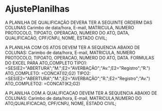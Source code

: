 # AjustePlanilhas

A PLANILHA DE QUALIFICAÇÃO DEVERA TER A SEGUINTE ORDERM DAS COLUNAS
Carimbo de data/hora,  E-mail, MATRICULA, NUMERO PROTOCOLO, TIPOATO, OPERACAO, NUMERO DO ATO, DATA, QUALIFICACAO, CPF/CNPJ, NOME, ESTADO CIVIL;

A PLANILHA COM OS ATOS DEVEM TER A SEQUENCIA ABAIXO DE COLUNAS:
Carimbo de data/hora,  E-mail, MATRICULA, NUMERO PROTOCOLO, TIPOATO, OPERACAO, NUMERO DO ATO, DATA.
FORMULAS DO EXCEL PARA ATO_COMPLETO
TIPO1: =SES(E2="ABERTURA";"M.";E2="AVERBAÇÃO";"Av.";E2="Registro";"R.")
ATO_COMPLETO: =CONCAT(I2;G2)
TIPO2: =SES(E2="ABERTURA";"M.";E2="AVERBAÇÃO";"R.";E2="Registro";"Av.")
ATO_COMPLETO2: =CONCAT(K2;G2)

A PLANILHA COM A QUALIFICACAO DEVEM TER A SEQUENCIA ABAIXO DE COLUNAS:
Carimbo de data/hora,  E-mail, MATRICULA,NUMERO DO ATO,QUALIFICACAO, CPF/CNPJ, NOME, ESTADO CIVIL;
